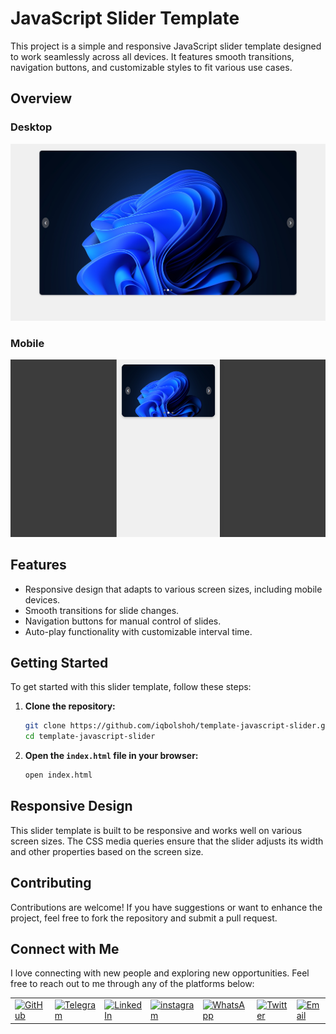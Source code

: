 # JavaScript Slider Template

This project is a simple and responsive JavaScript slider template designed to work seamlessly across all devices. It features smooth transitions, navigation buttons, and customizable styles to fit various use cases.

## Overview

### Desktop 

![Banner](images/desktop.png)

### Mobile 

![Banner](images/mobile.png)

## Features

- Responsive design that adapts to various screen sizes, including mobile devices.
- Smooth transitions for slide changes.
- Navigation buttons for manual control of slides.
- Auto-play functionality with customizable interval time.

## Getting Started

To get started with this slider template, follow these steps:

1. **Clone the repository:**
   ```sh
   git clone https://github.com/iqbolshoh/template-javascript-slider.git
   cd template-javascript-slider
   ```

2. **Open the `index.html` file in your browser:**
   ```sh
   open index.html
   ```

## Responsive Design

This slider template is built to be responsive and works well on various screen sizes. The CSS media queries ensure that the slider adjusts its width and other properties based on the screen size.

## Contributing

Contributions are welcome! If you have suggestions or want to enhance the project, feel free to fork the repository and submit a pull request.

## Connect with Me

I love connecting with new people and exploring new opportunities. Feel free to reach out to me through any of the platforms below:

<table>
    <tr>
        <td>
            <a href="https://github.com/iqbolshoh">
                <img src="https://raw.githubusercontent.com/rahuldkjain/github-profile-readme-generator/master/src/images/icons/Social/github.svg"
                    height="48" width="48" alt="GitHub" />
            </a>
        </td>
        <td>
            <a href="https://t.me/iqbolshoh_777">
                <img src="https://github.com/gayanvoice/github-active-users-monitor/blob/master/public/images/icons/telegram.svg"
                    height="48" width="48" alt="Telegram" />
            </a>
        </td>
        <td>
            <a href="https://www.linkedin.com/in/iiqbolshoh/">
                <img src="https://github.com/gayanvoice/github-active-users-monitor/blob/master/public/images/icons/linkedin.svg"
                    height="48" width="48" alt="LinkedIn" />
            </a>
        </td>
        <td>
            <a href="https://instagram.com/iqbolshoh_777" target="blank"><img align="center"
                    src="https://raw.githubusercontent.com/rahuldkjain/github-profile-readme-generator/master/src/images/icons/Social/instagram.svg"
                    alt="instagram" height="48" width="48" /></a>
        </td>
        <td>
            <a href="https://wa.me/qr/22PVFQSMQQX4F1">
                <img src="https://github.com/gayanvoice/github-active-users-monitor/blob/master/public/images/icons/whatsapp.svg"
                    height="48" width="48" alt="WhatsApp" />
            </a>
        </td>
        <td>
            <a href="https://x.com/iqbolshoh_777">
                <img src="https://img.shields.io/badge/X-000000?style=for-the-badge&logo=x&logoColor=white" height="48"
                    width="48" alt="Twitter" />
            </a>
        </td>
        <td>
            <a href="mailto:iilhomjonov777@gmail.com">
                <img src="https://github.com/gayanvoice/github-active-users-monitor/blob/master/public/images/icons/gmail.svg"
                    height="48" width="48" alt="Email" />
            </a>
        </td>
    </tr>
</table>

